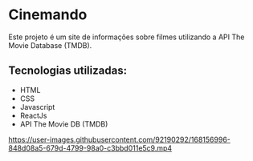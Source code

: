 # Cinemando

Este projeto é um site de informações sobre filmes utilizando a API The Movie Database (TMDB).

## Tecnologias utilizadas:
+ HTML
+ CSS
+ Javascript
+ ReactJs
+ API The Movie DB (TMDB)

https://user-images.githubusercontent.com/92190292/168156996-848d08a5-679d-4799-98a0-c3bbd011e5c9.mp4

